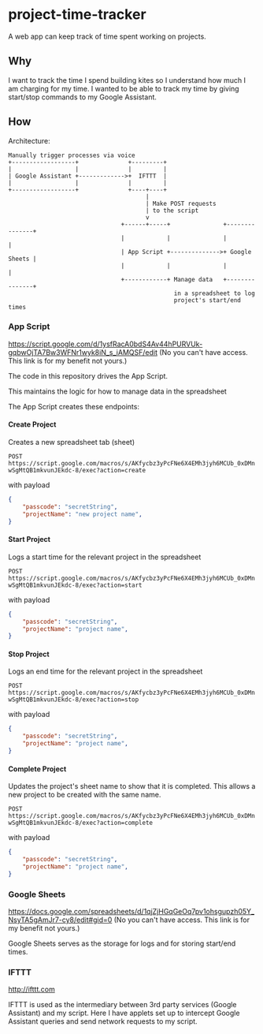 # project-time-tracker
A web app can keep track of time spent working on projects.

## Why

I want to track the time I spend building kites so I understand how much I am charging for my time. I wanted to be able to track my time by giving start/stop commands to my Google Assistant.

## How

Architecture:
```
Manually trigger processes via voice
+------------------+              +---------+
|                  |              |         |
| Google Assistant +------------->+  IFTTT  |
|                  |              |         |
+------------------+              +----+----+
                                       |
                                       | Make POST requests
                                       | to the script
                                       v
                                +------+-----+               +---------------+
                                |            |               |               |
                                | App Script +-------------->+ Google Sheets |
                                |            |               |               |
                                +------------+ Manage data   +---------------+
                                               in a spreadsheet to log
                                               project's start/end times

```

### App Script
https://script.google.com/d/1ysfRacA0bdS4Av44hPURVUk-gqbwOjTA7Bw3WFNr1wyk8iN_s_iAMQSF/edit (No you can't have access. This link is for my benefit not yours.)

The code in this repository drives the App Script.

This maintains the logic for how to manage data in the spreadsheet

The App Script creates these endpoints:

#### Create Project
Creates a new spreadsheet tab (sheet)

`POST https://script.google.com/macros/s/AKfycbz3yPcFNe6X4EMh3jyh6MCUb_0xDMnwSgMtQB1mkvunJEkdc-8/exec?action=create`

with payload
```json
{
    "passcode": "secretString",
    "projectName": "new project name",
}
```

#### Start Project
Logs a start time for the relevant project in the spreadsheet

`POST https://script.google.com/macros/s/AKfycbz3yPcFNe6X4EMh3jyh6MCUb_0xDMnwSgMtQB1mkvunJEkdc-8/exec?action=start`

with payload
```json
{
    "passcode": "secretString",
    "projectName": "project name",
}
```

#### Stop Project
Logs an end time for the relevant project in the spreadsheet

`POST https://script.google.com/macros/s/AKfycbz3yPcFNe6X4EMh3jyh6MCUb_0xDMnwSgMtQB1mkvunJEkdc-8/exec?action=stop`

with payload
```json
{
    "passcode": "secretString",
    "projectName": "project name",
}
```

#### Complete Project
Updates the project's sheet name to show that it is completed. This allows a new project to be created with the same name.

`POST https://script.google.com/macros/s/AKfycbz3yPcFNe6X4EMh3jyh6MCUb_0xDMnwSgMtQB1mkvunJEkdc-8/exec?action=complete`

with payload
```json
{
    "passcode": "secretString",
    "projectName": "project name",
}
```

### Google Sheets
https://docs.google.com/spreadsheets/d/1qjZjHGqGeOq7pv1ohsgupzh05Y_NsyTA5gAmJr7-cy8/edit#gid=0 (No you can't have access. This link is for my benefit not yours.)

Google Sheets serves as the storage for logs and for storing start/end times.

### IFTTT
http://ifttt.com

IFTTT is used as the intermediary between 3rd party services (Google Assistant) and my script. Here I have applets set up to intercept Google Assistant queries and send network requests to my script.
